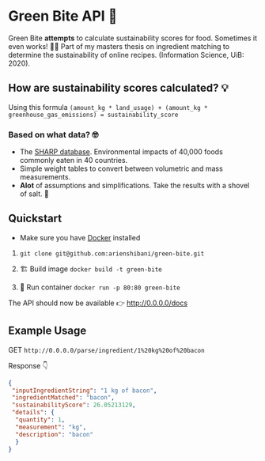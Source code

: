 # Green Bite API 🌱
Green Bite __attempts__ to calculate sustainability scores for food. Sometimes it even works! 🤷‍♂️ Part of my masters thesis on ingredient matching to determine the sustainability of online recipes. (Information Science, UiB: 2020).

## How are sustainability scores calculated? 💡
Using this formula
`(amount_kg * land_usage) + (amount_kg * greenhouse_gas_emissions) = sustainability_score`

### Based on what data? 🤓

* The [SHARP database](https://www.sciencedirect.com/science/article/pii/S2352340919309722). Environmental impacts of 40,000 foods commonly eaten in 40 countries.
* Simple weight tables to convert between volumetric and mass measurements.
* **Alot** of assumptions and simplifications. Take the results with a shovel of salt. 🧂

## Quickstart
* Make sure you have [Docker](https://www.docker.com/get-started) installed 

1. `git clone git@github.com:arienshibani/green-bite.git`

2. 🏗️ Build image `docker build -t green-bite` 

3. 🐋 Run container  `docker run -p 80:80 green-bite`

The API should now be available 👉 http://0.0.0.0/docs

## Example Usage

GET `http://0.0.0.0/parse/ingredient/1%20kg%20of%20bacon`

Response 👇

```json
{
 "inputIngredientString": "1 kg of bacon",
 "ingredientMatched": "bacon",
 "sustainabilityScore": 26.05213129,
 "details": {
  "quantity": 1,
  "measurement": "kg",
  "description": "bacon"
  }
}
```
